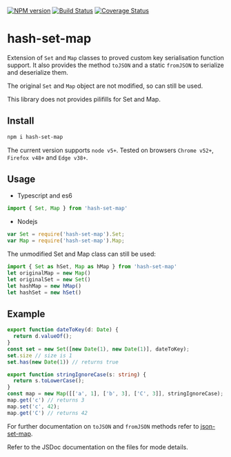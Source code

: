 [![NPM version](https://img.shields.io/npm/v/hash-set-map.svg?style=flat)](https://www.npmjs.com/package/hash-set-map)
[![Build Status](https://travis-ci.org/CaselIT/hash-set-map.svg?branch=master)](https://travis-ci.org/CaselIT/hash-set-map)
[![Coverage Status](https://coveralls.io/repos/github/CaselIT/hash-set-map/badge.svg?branch=master)](https://coveralls.io/github/CaselIT/hash-set-map?branch=master)

# hash-set-map
Extension of `Set` and `Map` classes to proved custom key serialisation function support. It also provides the method `toJSON` and a static `fromJSON` to serialize and deserialize them.

The original `Set` and `Map` object are not modified, so can still be used.

This library does not provides pilifills for Set and Map.

## Install
```sh
npm i hash-set-map
```
The current version supports `node v5+`. Tested on browsers `Chrome v52+`, `Firefox v48+` and `Edge v38+`.

## Usage
* Typescript and es6

```ts
import { Set, Map } from 'hash-set-map'
```
* Nodejs

```js
var Set = require('hash-set-map').Set;
var Map = require('hash-set-map').Map;
```
The unmodified Set and Map class can still be used:

```ts
import { Set as hSet, Map as hMap } from 'hash-set-map'
let originalMap = new Map()
let originalSet = new Set()
let hashMap = new hMap()
let hashSet = new hSet()
```

## Example
```ts
export function dateToKey(d: Date) {
  return d.valueOf();
}
const set = new Set([new Date(1), new Date(1)], dateToKey);
set.size // size is 1
set.has(new Date(1)) // returns true
```
```ts
export function stringIgnoreCase(s: string) {
  return s.toLowerCase();
}
const map = new Map([['a', 1], ['b', 3], ['C', 3]], stringIgnoreCase);
map.get('c') // returns 3
map.set('c', 42);
map.get('C') // returns 42
```


For further documentation on `toJSON` and `fromJSON` methods refer to [json-set-map](https://github.com/CaselIT/json-set-map#readme).

Refer to the JSDoc documentation on the files for mode details.
